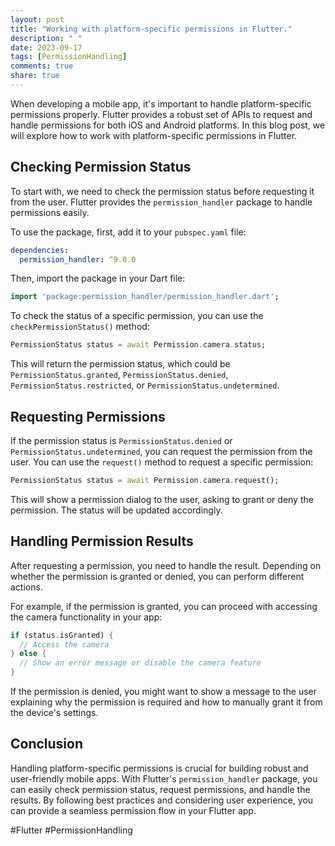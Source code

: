 ```yaml
---
layout: post
title: "Working with platform-specific permissions in Flutter."
description: " "
date: 2023-09-17
tags: [PermissionHandling]
comments: true
share: true
---
```


When developing a mobile app, it's important to handle platform-specific permissions properly. Flutter provides a robust set of APIs to request and handle permissions for both iOS and Android platforms. In this blog post, we will explore how to work with platform-specific permissions in Flutter.

## Checking Permission Status

To start with, we need to check the permission status before requesting it from the user. Flutter provides the `permission_handler` package to handle permissions easily. 

To use the package, first, add it to your `pubspec.yaml` file:

```yaml
dependencies:
  permission_handler: ^9.0.0
```

Then, import the package in your Dart file:

```dart
import 'package:permission_handler/permission_handler.dart';
```

To check the status of a specific permission, you can use the `checkPermissionStatus()` method:

```dart
PermissionStatus status = await Permission.camera.status;
```

This will return the permission status, which could be `PermissionStatus.granted`, `PermissionStatus.denied`, `PermissionStatus.restricted`, or `PermissionStatus.undetermined`.

## Requesting Permissions

If the permission status is `PermissionStatus.denied` or `PermissionStatus.undetermined`, you can request the permission from the user. You can use the `request()` method to request a specific permission:

```dart
PermissionStatus status = await Permission.camera.request();
```

This will show a permission dialog to the user, asking to grant or deny the permission. The status will be updated accordingly.

## Handling Permission Results

After requesting a permission, you need to handle the result. Depending on whether the permission is granted or denied, you can perform different actions.

For example, if the permission is granted, you can proceed with accessing the camera functionality in your app:

```dart
if (status.isGranted) {
  // Access the camera
} else {
  // Show an error message or disable the camera feature
}
```

If the permission is denied, you might want to show a message to the user explaining why the permission is required and how to manually grant it from the device's settings.

## Conclusion

Handling platform-specific permissions is crucial for building robust and user-friendly mobile apps. With Flutter's `permission_handler` package, you can easily check permission status, request permissions, and handle the results. By following best practices and considering user experience, you can provide a seamless permission flow in your Flutter app.

#Flutter #PermissionHandling
